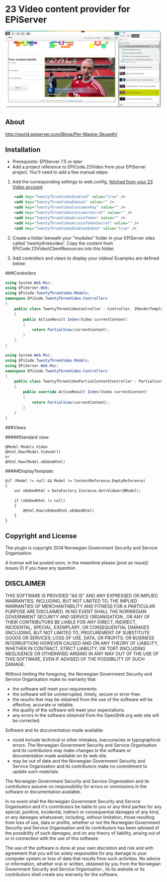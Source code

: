 # 23 Video content provider for EPiServer

![23 Video - adding a video](screenshot001.png)

## About

http://world.episerver.com/Blogs/Per-Magne-Skuseth/

## Installation

* Prerequisite: EPiServer 7.5 or later
* Add a project reference to EPiCode.23Video from your EPiServer project.
You'll need to add a few manual steps:

1. Add the corresponding settings to web.config, [fetched from your 23 Video account](http://www.23video.com/api/oauth#setting-up-your-application):

```xml
    <add key="TwentyThreeVideoEnabled" value="true" /> 
    <add key="TwentyThreeVideoDomain" value="" /> 
    <add key="TwentyThreeVideoConsumerKey" value="" />
    <add key="TwentyThreeVideoConsumerSecret" value="" />
    <add key="TwentyThreeVideoAccessToken" value="" />
    <add key="TwentyThreeVideoAccessTokenSecret" value="" />
    <add key="TwentyThreeVideoEnableoEmbed" value="true" />
```
2. Create a folder beneath your "modules" folder in your EPiServer sites called 'twentythreevideo'. Copy the content from EPiCode.23Video\ClientResources into this folder.

3. Add controllers and views to display your videos! Examples are defined below:


###Controllers

```c#
using System.Web.Mvc;
using EPiServer.Web;
using EPiCode.TwentyThreeVideo.Models;
namespace EPiCode.TwentyThreeVideo.Controllers
{
    public class TwentyThreeVideoController : Controller, IRenderTemplate<Video>
    {
        public ActionResult Index(Video currentContent)
        {
            return PartialView(currentContent);
        }
    }
}
```

```c#
using System.Web.Mvc;
using EPiCode.TwentyThreeVideo.Models;
using EPiServer.Web.Mvc;
namespace EPiCode.TwentyThreeVideo.Controllers
{
    public class TwentyThreeVideoPartialContentController : PartialContentController<Video>
    {
        public override ActionResult Index(Video currentContent)
        {
            return PartialView(currentContent);
        }
    }
}
```

###Views

#####Standard view:

```
@Model Models.Video
@Html.Raw(Model.VideoUrl)
or
@Html.Raw(Model.oEmbedHtml)
```

#####DisplayTemplate:

```
@if (Model != null && Model != ContentReference.EmptyReference)
{
    var oEmbedHtml = DataFactory.Instance.Get<Video>(@Model);

    if (oEmbedHtml != null)
    {
        @Html.Raw(oEmbedHtml.oEmbedHtml)
    }
}
```

## Copyright and License

The plugin is copyright 2014 Norwegian Government Security and Service Organisation. 

A license will be posted soon, in the meantime please [post an issue]( Issues 0) if you have any question.

## DISCLAIMER

THIS SOFTWARE  IS PROVIDED "AS IS" AND ANY EXPRESSED OR IMPLIED WARRANTIES, INCLUDING, BUT NOT LIMITED TO, THE IMPLIED WARRANTIES OF MERCHANTABILITY AND FITNESS FOR A PARTICULAR PURPOSE ARE DISCLAIMED. IN NO EVENT SHALL THE NORWEGIAN GOVERNMENT SECURITY AND SERVICE ORGANISATION , OR ANY OF THEIR CONTRIBUTORS BE LIABLE FOR ANY DIRECT, INDIRECT, INCIDENTAL, SPECIAL, EXEMPLARY, OR CONSEQUENTIAL DAMAGES (INCLUDING, BUT NOT LIMITED TO, PROCUREMENT OF SUBSTITUTE GOODS OR SERVICES; LOSS OF USE, DATA, OR PROFITS; OR BUSINESS INTERRUPTION) HOWEVER CAUSED AND ON ANY THEORY OF LIABILITY, WHETHER IN CONTRACT, STRICT LIABILITY, OR TORT (INCLUDING NEGLIGENCE OR OTHERWISE) ARISING IN ANY WAY OUT OF THE USE OF THIS SOFTWARE, EVEN IF ADVISED OF THE POSSIBILITY OF SUCH DAMAGE.

Without limiting the foregoing, the Norwegian Government Security and Service Organisation make no warranty that:

* the software will meet your requirements.
* the software will be uninterrupted, timely, secure or error-free.
* the results that may be obtained from the use of the software will be effective, accurate or reliable.
* the quality of the software will meet your expectations.
* any errors in the software obtained from the OpenSHA.org web site will be corrected.

Software and its documentation made available:

* could include technical or other mistakes, inaccuracies or typographical errors. The Norwegian Government Security and Service Organisation and its contributors may make changes to the software or documentation made available on its web site.
* may be out of date and the Norwegian Government Security and Service Organisation  and its contributors make no commitment to update such materials.

The Norwegian Government Security and Service Organisation  and its contributors assume no responsibility for errors or ommissions in the software or documentation available.

In no event shall the Norwegian Government Security and Service Organisation  and it's contributors be liable to you or any third parties for any special, punitive, incidental, indirect or consequential damages of any kind, or any damages whatsoever, including, without limitation, those resulting from loss of use, data or profits, whether or not the Norwegian Government Security and Service Organisation  and its contributors has been advised of the possibility of such damages, and on any theory of liability, arising out of or in connection with the use of this software.

The use of the software is done at your own discretion and risk and with agreement that you will be solely responsible for any damage to your computer system or loss of data that results from such activities. No advice or information, whether oral or written, obtained by you from the Norwegian Government Security and Service Organisation , its its website or its contributors shall create any warranty for the software.